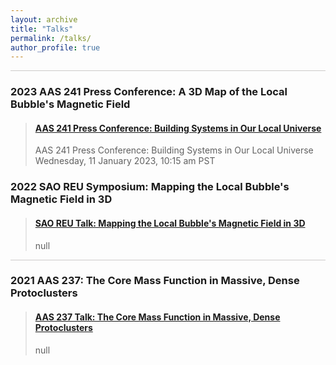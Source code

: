 ```yaml
---
layout: archive
title: "Talks"
permalink: /talks/
author_profile: true
---
```


<hr style = 'background-color:#CCCAC9  ; border-width:0; color:#CCCAC9; height:1px; width:100%;' />

<h3> 2023 AAS 241 Press Conference: A 3D Map of the Local Bubble's Magnetic Field </h3>
<blockquote class="embedly-card"><h4><a href="https://www.youtube.com/watch?v=CeRtJnbCBOw">AAS 241 Press Conference: Building Systems in Our Local Universe</a></h4><p>AAS 241 Press Conference: Building Systems in Our Local Universe Wednesday, 11 January 2023, 10:15 am PST</p></blockquote>
<script async src="//cdn.embedly.com/widgets/platform.js" charset="UTF-8"></script>

  
<h3> 2022 SAO REU Symposium: Mapping the Local Bubble's Magnetic Field in 3D </h3>

<blockquote class="embedly-card"  data-card-align="left"><h4><a href="https://youtu.be/WKYNgaVzHuI">SAO REU Talk: Mapping the Local Bubble's Magnetic Field in 3D</a></h4><p>null</p></blockquote>
<script async src="//cdn.embedly.com/widgets/platform.js" charset="UTF-8"></script>

<hr style = 'background-color:#CCCAC9  ; border-width:0; color:#CCCAC9; height:1px; width:100%;' />

<h3> 2021 AAS 237: The Core Mass Function in Massive, Dense Protoclusters </h3>
  
<blockquote class="embedly-card"  data-card-align="left"><h4><a href="https://youtu.be/WSo3dPuMMuk">AAS 237 Talk: The Core Mass Function in Massive, Dense Protoclusters</a></h4><p>null</p></blockquote>
<script async src="//cdn.embedly.com/widgets/platform.js" charset="UTF-8"></script>